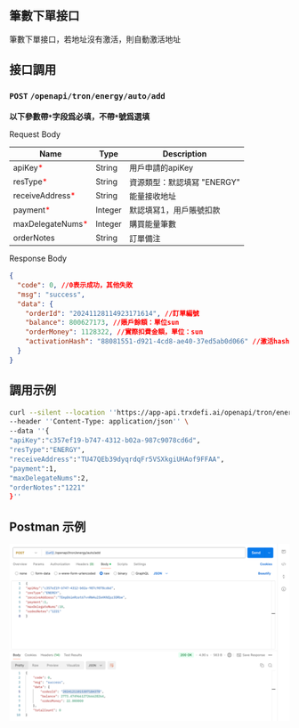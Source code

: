 ## 筆數下單接口
筆數下單接口，若地址沒有激活，則自動激活地址

## 接口調用
### `POST` `/openapi/tron/energy/auto/add`
**以下參數帶`*`字段爲必填，不帶`*`號爲選填**

Request Body

| Name                                            | Type    | Description      |
|-------------------------------------------------|---------|------------------|
| apiKey<span style="color:red">*</span>          | String  | 用戶申請的apiKey      |
| resType<span style="color:red">*</span>         | String  | 資源類型：默認填冩 "ENERGY" |
| receiveAddress<span style="color:red">*</span>  | String  | 能量接收地址           |
| payment<span style="color:red">*</span>         | Integer | 默認填冩1，用戶賬號扣款     |
| maxDelegateNums<span style="color:red">*</span> | Integer  | 購買能量筆數           |
| orderNotes                                      | String  | 訂單備注             |



Response Body
```JSON
{
  "code": 0, //0表示成功，其他失敗
  "msg": "success",
  "data": {
    "orderId": "20241128114923171614", //訂單編號
    "balance": 800627173, //賬戶餘額：單位sun
    "orderMoney": 1128322, //實際扣費金額，單位：sun
    "activationHash": "88081551-d921-4cd8-ae40-37ed5ab0d066" //激活hash
  }
}


```

## 調用示例
```bash
curl --silent --location ''https://app-api.trxdefi.ai/openapi/tron/energy/auto/add'' \
--header ''Content-Type: application/json'' \
--data ''{
"apiKey":"c357ef19-b747-4312-b02a-987c9078cd6d",
"resType":"ENERGY",
"receiveAddress":"TU47QEb39dyqrdqFr5VSXkgiUHAof9FFAA",
"payment":1,
"maxDelegateNums":2,
"orderNotes":"1221"
}''


```

## Postman 示例

![img.png](../../readme/img/auto_add.png)
